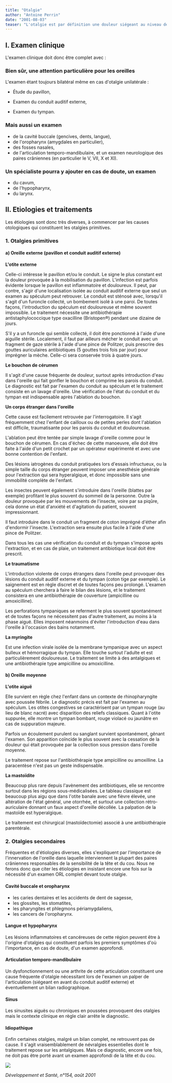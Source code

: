 ```yaml
---
title: "Otalgie"
author: "Antoine Perrin"
date: "2001-08-03"
teaser: "L'otalgie est par définition une douleur siégeant au niveau de l'oreille. En fait, seulement 50 % proviennent d'une cause otologique, l'autre moitié étant d'origine extra-auriculaire, définissant les otalgies réflexes ou secondaires."
---
```


## I. Examen clinique

L'examen clinique doit donc être complet avec :

### Bien sûr, une attention particulière pour les oreilles

L'examen étant toujours bilatéral même en cas d'otalgie unilatérale :

*   Étude du pavillon,

*   Examen du conduit auditif externe,
*   Examen du tympan.

### Mais aussi un examen

*   de la cavité buccale (gencives, dents, langue),
*   de l'oropharynx (amygdales en particulier),
*   des fosses nasales,
*   de l'articulation temporo-mandibulaire, et un examen neurologique des paires crâniennes (en particulier le V, VII, X et XI).

### Un spécialiste pourra y ajouter en cas **de doute, un examen**

*   du cavum,
*   de l'hypopharynx,
*   du larynx.

## **Il.** Etiologies et traitements

Les étiologies sont donc très diverses, à commencer par les causes otologiques qui constituent les otalgies primitives.

### 1. Otalgies primitives

#### a) Oreille externe (pavillon et conduit auditif externe)

**L'otite externe**

Celle-ci intéresse le pavillon et/ou le conduit. Le signe le plus constant est la douleur provoquée à la mobilisation du pavillon. L'infection est parfois évidente lorsque le pavillon est inflammatoire et douloureux. Il peut, par contre, s'agir d'une localisation isolée au conduit auditif externe que seul un examen au spéculum peut retrouver. Le conduit est sténosé avec, lorsqu'il s'agit d'un furoncle collecté, un bombement isolé à une paroi. De toutes façons, l'introduction du spéculum est douloureuse et même souvent impossible. Le traitement nécessite une antibiothérapie antistaphylococcique type oxacilline (Bristopen®) pendant une dizaine de jours.

S'il y a un furoncle qui semble collecté, il doit être ponctionné à l'aide d'une aiguille stérile. Localement, il faut par ailleurs mécher le conduit avec un fragment de gaze stérile à l'aide d'une pince de Politzer, puis prescrire des gouttes auriculaires antibiotiques (5 gouttes trois fois par jour) pour imprégner la mèche. Celle-ci sera conservée trois à quatre jours.

**Le bouchon de cérumen**

Il s'agit d'une cause fréquente de douleur, surtout après introduction d'eau dans l'oreille qui fait gonfler le bouchon et comprime les parois du conduit. Le diagnostic est fait par l'examen du conduit au spéculum et le traitement consiste en un lavage d'oreille. Une vérification de l'état du conduit et du tympan est indispensable après l'ablation du bouchon.

**Un corps étranger dans l'oreille**

Cette cause est facilement retrouvée par l'interrogatoire. Il s'agit fréquemment chez l'enfant de cailloux ou de petites perles dont l'ablation est difficile, traumatisante pour les parois du conduit et douloureuse.

L'ablation peut être tentée par simple lavage d'oreille comme pour le bouchon de cérumen. En cas d'échec de cette manoeuvre, elle doit être faite à l'aide d'un petit crochet par un opérateur expérimenté et avec une bonne contention de l'enfant.

Des lésions iatrogènes du conduit pratiquées lors d'essais infructueux, ou la simple taille du corps étranger peuvent imposer une anesthésie générale pour l'extraction qui sera hyperalgique, et donc impossible sans une immobilité complète de l'enfant.

Les insectes peuvent également s'introduire dans l'oreille (blattes par exemple) profitant le plus souvent du sommeil de la personne. Outre la douleur provoquée par les mouvements de l'insecte, voire par sa piqûre, cela donne un état d'anxiété et d'agitation du patient, souvent impressionnant.

Il faut introduire dans le conduit un fragment de coton imprégné d'éther afin d'endormir l'insecte. L'extraction sera ensuite plus facile à l'aide d'une pince de Politzer.

Dans tous les cas une vérification du conduit et du tympan s'impose après l'extraction, et en cas de plaie, un traitement antibiotique local doit être prescrit.

**Le traumatisme**

L'introduction violente de corps étrangers dans l'oreille peut provoquer des lésions du conduit auditif externe et du tympan (coton tige par exemple). Le saignement est en règle discret et de toutes façons peu prolongé. L'examen au spéculum cherchera à faire le bilan des lésions, et le traitement consistera en une antibiothérapie de couverture (ampicilline ou amoxicilline).

Les perforations tympaniques se referment le plus souvent spontanément et de toutes façons ne nécessitent pas d'autre traitement, au moins à la phase aiguë. Elles imposent néanmoins d'éviter l'introduction d'eau dans l'oreille à l'occasion des bains notamment.

**La myringite**

Est une infection virale isolée de la membrane tympanique avec un aspect bulleux et hémorragique du tympan. Elle touche surtout l'adulte et est particulièrement douloureuse. Le traitement se limite à des antalgiques et une antibiothérapie type ampicilline ou amoxicilline.

#### b) Oreille moyenne

**L'otite aiguë**

Elle survient en règle chez l'enfant dans un contexte de rhinopharyngite avec poussée fébrile. Le diagnostic précis est fait par l'examen au spéculum. Les otites congestives se caractérisent par un tympan rouge (au lieu de blanc nacré) avec disparition des reliefs classiques. Quant à l'otite suppurée, elle montre un tympan bombant, rouge violacé ou jaunâtre en cas de suppuration majeure.

Parfois un écoulement purulent ou sanglant survient spontanément, gênant l'examen. Son apparition coïncide le plus souvent avec la cessation de la douleur qui était provoquée par la collection sous pression dans l'oreille moyenne.

Le traitement repose sur l'antibiothérapie type ampicilline ou amoxilline. La paracentèse n'est pas un geste indispensable.

**La mastoïdite**

Beaucoup plus rare depuis l'avènement des antibiotiques, elle se rencontre surtout dans les régions sous-médicalisées. Le tableau classique est beaucoup plus aigu que dans l'otite banale avec une fièvre élevée, une altération de l'état général, une otorrhée, et surtout une collection rétro-auriculaire donnant un faux aspect d'oreille décollée. La palpation de la mastoïde est hyperalgique.

Le traitement est chirurgical (mastoïdectomie) associé à une antibiothérapie parentérale.

### 2. Otalgies secondaires

Fréquentes et d'étiologies diverses, elles s'expliquent par l'importance de l'innervation de l'oreille dans laquelle interviennent la plupart des paires crâniennes responsables de la sensibilité de la tête et du cou. Nous ne ferons donc que citer les étiologies en insistant encore une fois sur la nécessité d'un examen ORL complet devant toute otalgie.

#### Cavité buccale et oropharynx

*   les caries dentaires et les accidents de dent de sagesse,
*   les glossites, les stomatites,
*   les pharyngites et phlegmons périamygdaliens,
*   les cancers de l'oropharynx.

#### Langue et hypopharynx

Les lésions inflammatoires et cancéreuses de cette région peuvent être à l'origine d'otalgies qui constituent parfois les premiers symptômes d'où l'importance, en cas de doute, d'un examen approfondi.

#### Articulation temporo-mandibulaire

Un dysfonctionnement ou une arthrite de cette articulation constituent une cause fréquente d'otalgie nécessitant lors de l'examen un palper de l'articulation (siégeant en avant du conduit auditif externe) et éventuellement un bilan radiographique.

#### Sinus

Les sinusites aiguës ou chroniques en poussées provoquent des otalgies mais le contexte clinique en règle clair arrête le diagnostic.

#### Idiopathique

Enfin certaines otalgies, malgré un bilan complet, ne retrouvent pas de cause. Il s'agit vraisemblablement de névralgies essentielles dont le traitement repose sur les antalgiques. Mais ce diagnostic, encore une fois, ne doit pas être porté avant un examen approfondi de la tête et du cou.

![](i931-1.jpg)


_Développement et Santé, n°154, août 2001_